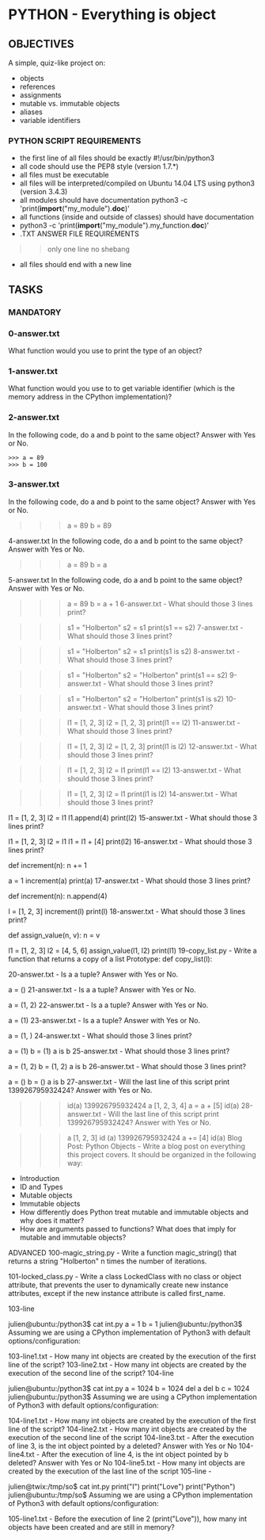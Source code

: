 # PYTHON - Everything is object #

## OBJECTIVES ##
A simple, quiz-like project on:

* objects
* references
* assignments
* mutable vs. immutable objects
* aliases
* variable identifiers

### PYTHON SCRIPT REQUIREMENTS ###
* the first line of all files should be exactly #!/usr/bin/python3
* all code should use the PEP8 style (version 1.7.*)
* all files must be executable
* all files will be interpreted/compiled on Ubuntu 14.04 LTS using python3 (version 3.4.3)
* all modules should have documentation python3 -c 'print(__import__("my_module").__doc__)'
* all functions (inside and outside of classes) should have documentation
* python3 -c 'print(__import__("my_module").my_function.__doc__)'
* .TXT ANSWER FILE REQUIREMENTS
>> only one line
>> no shebang
* all files should end with a new line


## TASKS ##

### MANDATORY ###

### 0-answer.txt 
What function would you use to print the type of an object?

### 1-answer.txt 
What function would you use to to get variable identifier (which is the memory address in the CPython implementation)?

### 2-answer.txt 
In the following code, do a and b point to the same object? Answer with Yes or No.

` >>> a = 89 `  
` >>> b = 100 `
 
### 3-answer.txt 
In the following code, do a and b point to the same object? Answer with Yes or No.

>>> a = 89
>>> b = 89

4-answer.txt 
In the following code, do a and b point to the same object? Answer with Yes or No.

>>> a = 89
>>> b = a

5-answer.txt 
In the following code, do a and b point to the same object? Answer with Yes or No.

>>> a = 89
>>> b = a + 1
6-answer.txt - What should those 3 lines print?

>>> s1 = "Holberton"
>>> s2 = s1
>>> print(s1 == s2)
7-answer.txt - What should those 3 lines print?

>>> s1 = "Holberton"
>>> s2 = s1
>>> print(s1 is s2)
8-answer.txt - What should those 3 lines print?

>>> s1 = "Holberton"
>>> s2 = "Holberton"
>>> print(s1 == s2)
9-answer.txt - What should those 3 lines print?

>>> s1 = "Holberton"
>>> s2 = "Holberton"
>>> print(s1 is s2)
10-answer.txt - What should those 3 lines print?

>>> l1 = [1, 2, 3]
>>> l2 = [1, 2, 3]
>>> print(l1 == l2)
11-answer.txt - What should those 3 lines print?

>>> l1 = [1, 2, 3]
>>> l2 = [1, 2, 3] 
>>> print(l1 is l2)
12-answer.txt - What should those 3 lines print?

>>> l1 = [1, 2, 3]
>>> l2 = l1
>>> print(l1 == l2)
13-answer.txt - What should those 3 lines print?

>>> l1 = [1, 2, 3]
>>> l2 = l1
>>> print(l1 is l2)
14-answer.txt - What should those 3 lines print?

l1 = [1, 2, 3]
l2 = l1
l1.append(4)
print(l2)
15-answer.txt - What should those 3 lines print?

l1 = [1, 2, 3]
l2 = l1
l1 = l1 + [4]
print(l2)
16-answer.txt - What should those 3 lines print?

def increment(n):
    n += 1

a = 1
increment(a)
print(a)
17-answer.txt - What should those 3 lines print?

def increment(n):
    n.append(4)

l = [1, 2, 3]
increment(l)
print(l)
18-answer.txt - What should those 3 lines print?

def assign_value(n, v):
    n = v

l1 = [1, 2, 3]
l2 = [4, 5, 6]
assign_value(l1, l2)
print(l1)
19-copy_list.py - Write a function that returns a copy of a list
Prototype: def copy_list(l):

20-answer.txt - Is a a tuple? Answer with Yes or No.

a = ()
21-answer.txt - Is a a tuple? Answer with Yes or No.

a = (1, 2)
22-answer.txt - Is a a tuple? Answer with Yes or No.

a = (1)
23-answer.txt - Is a a tuple? Answer with Yes or No.

a = (1, )
24-answer.txt - What should those 3 lines print?

a = (1)
b = (1)
a is b
25-answer.txt - What should those 3 lines print?

a = (1, 2)
b = (1, 2)
a is b
26-answer.txt - What should those 3 lines print?

a = ()
b = ()
a is b
27-answer.txt - Will the last line of this script print 139926795932424? Answer with Yes or No.

>>> id(a)
139926795932424
>>> a
[1, 2, 3, 4]
>>> a = a + [5]
>>> id(a)
28-answer.txt - Will the last line of this script print 139926795932424? Answer with Yes or No.

>>> a
[1, 2, 3]
>>> id (a)
139926795932424
>>> a += [4]
>>> id(a)
Blog Post: Python Objects - Write a blog post on everything this project covers. It should be organized in the following way:
* Introduction
* ID and Types
* Mutable objects
* Immutable objects
* How differently does Python treat mutable and immutable objects and why does it matter?
* How are arguments passed to functions? What does that imply for mutable and immutable objects?

ADVANCED
100-magic_string.py - Write a function magic_string() that returns a string "Holberton" n times the number of iterations.

101-locked_class.py - Write a class LockedClass with no class or object attribute, that prevents the user to dynamically create new instance attributes, except if the new instance attribute is called first_name.

103-line

julien@ubuntu:/python3$ cat int.py 
a = 1
b = 1
julien@ubuntu:/python3$ 
Assuming we are using a CPython implementation of Python3 with default options/configuration:

103-line1.txt - How many int objects are created by the execution of the first line of the script?
103-line2.txt - How many int objects are created by the execution of the second line of the script?
104-line

julien@ubuntu:/python3$ cat int.py 
a = 1024
b = 1024
del a
del b
c = 1024
julien@ubuntu:/python3$ 
Assuming we are using a CPython implementation of Python3 with default options/configuration:

104-line1.txt - How many int objects are created by the execution of the first line of the script?
104-line2.txt - How many int objects are created by the execution of the second line of the script
104-line3.txt - After the execution of line 3, is the int object pointed by a deleted? Answer with Yes or No
104-line4.txt - After the execution of line 4, is the int object pointed by b deleted? Answer with Yes or No
104-line5.txt - How many int objects are created by the execution of the last line of the script
105-line -

julien@twix:/tmp/so$ cat int.py 
print("I")
print("Love")
print("Python")
julien@ubuntu:/tmp/so$ 
Assuming we are using a CPython implementation of Python3 with default options/configuration:

105-line1.txt - Before the execution of line 2 (print("Love")), how many int objects have been created and are still in memory?
